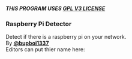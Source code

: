 ##### THIS PROGRAM USES [GPL V3 LICENSE](../../LICENSE)

### Raspberry Pi Detector
Detect if there is a raspberry pi on your network.  
By [**@bupboi1337**](https://github.com/bupboi1337)  
Editors can put thier name here:  

